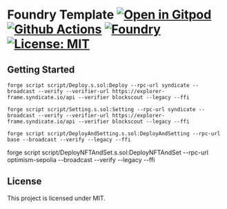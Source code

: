 # Foundry Template [![Open in Gitpod][gitpod-badge]][gitpod] [![Github Actions][gha-badge]][gha] [![Foundry][foundry-badge]][foundry] [![License: MIT][license-badge]][license]

[gitpod]: https://gitpod.io/#https://github.com/OnchainGame/demo-non-field-rpg
[gitpod-badge]: https://img.shields.io/badge/Gitpod-Open%20in%20Gitpod-FFB45B?logo=gitpod
[gha]: https://github.com/OnchainGame/demo-non-field-rpg/actions
[gha-badge]: https://github.com/OnchainGame/demo-non-field-rpg/actions/workflows/ci.yml/badge.svg
[foundry]: https://getfoundry.sh/
[foundry-badge]: https://img.shields.io/badge/Built%20with-Foundry-FFDB1C.svg
[license]: https://opensource.org/licenses/MIT
[license-badge]: https://img.shields.io/badge/License-MIT-blue.svg

## Getting Started

```
forge script script/Deploy.s.sol:Deploy --rpc-url syndicate --broadcast --verify --verifier-url https://explorer-frame.syndicate.io/api --verifier blockscout --legacy --ffi
```

```
forge script script/Setting.s.sol:Setting --rpc-url syndicate --broadcast --verify --verifier-url https://explorer-frame.syndicate.io/api --verifier blockscout --legacy --ffi
```

```
forge script script/DeployAndSetting.s.sol:DeployAndSetting --rpc-url base --broadcast --verify --legacy --ffi
```

forge script script/DeployNFTAndSet.s.sol:DeployNFTAndSet --rpc-url optimism-sepolia --broadcast --verify --legacy --ffi

## License

This project is licensed under MIT.
